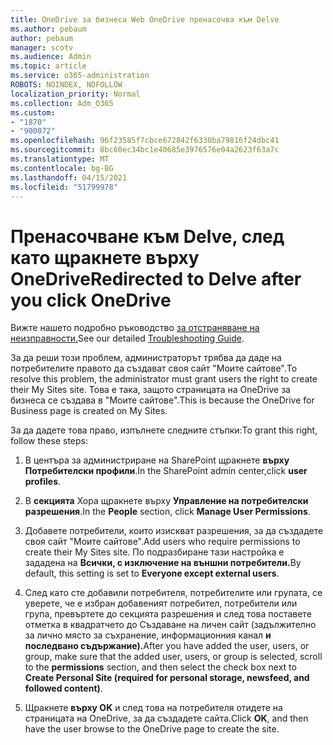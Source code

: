 ```yaml
---
title: OneDrive за бизнеса Web OneDrive пренасочва към Delve
ms.author: pebaum
author: pebaum
manager: scotv
ms.audience: Admin
ms.topic: article
ms.service: o365-administration
ROBOTS: NOINDEX, NOFOLLOW
localization_priority: Normal
ms.collection: Adm_O365
ms.custom:
- "1870"
- "900072"
ms.openlocfilehash: 96f23585f7cbce672842f6330ba79816f24dbc41
ms.sourcegitcommit: 8bc60ec34bc1e40685e3976576e04a2623f63a7c
ms.translationtype: MT
ms.contentlocale: bg-BG
ms.lasthandoff: 04/15/2021
ms.locfileid: "51799978"
---
```

# <a name="redirected-to-delve-after-you-click-onedrive"></a><span data-ttu-id="c284c-102">Пренасочване към Delve, след като щракнете върху OneDrive</span><span class="sxs-lookup"><span data-stu-id="c284c-102">Redirected to Delve after you click OneDrive</span></span>

<span data-ttu-id="c284c-103">Вижте нашето подробно ръководство [за отстраняване на неизправности.](https://docs.microsoft.com/sharepoint/support/sites/troubleshooting-guide-for-sites-stopped-at-provisioning)</span><span class="sxs-lookup"><span data-stu-id="c284c-103">See our detailed [Troubleshooting Guide](https://docs.microsoft.com/sharepoint/support/sites/troubleshooting-guide-for-sites-stopped-at-provisioning).</span></span>

<span data-ttu-id="c284c-104">За да реши този проблем, администраторът трябва да даде на потребителите правото да създават своя сайт "Моите сайтове".</span><span class="sxs-lookup"><span data-stu-id="c284c-104">To resolve this problem, the administrator must grant users the right to create their My Sites site.</span></span> <span data-ttu-id="c284c-105">Това е така, защото страницата на OneDrive за бизнеса се създава в "Моите сайтове".</span><span class="sxs-lookup"><span data-stu-id="c284c-105">This is because the OneDrive for Business page is created on My Sites.</span></span>

<span data-ttu-id="c284c-106">За да дадете това право, изпълнете следните стъпки:</span><span class="sxs-lookup"><span data-stu-id="c284c-106">To grant this right, follow these steps:</span></span>

1. <span data-ttu-id="c284c-107">В центъра за администриране на SharePoint щракнете **върху Потребителски профили**.</span><span class="sxs-lookup"><span data-stu-id="c284c-107">In the SharePoint admin center,click **user profiles**.</span></span>

2. <span data-ttu-id="c284c-108">В **секцията** Хора щракнете върху **Управление на потребителски разрешения**.</span><span class="sxs-lookup"><span data-stu-id="c284c-108">In the **People** section, click **Manage User Permissions**.</span></span>

3. <span data-ttu-id="c284c-109">Добавете потребители, които изискват разрешения, за да създадете своя сайт "Моите сайтове".</span><span class="sxs-lookup"><span data-stu-id="c284c-109">Add users who require permissions to create their My Sites site.</span></span> <span data-ttu-id="c284c-110">По подразбиране тази настройка е зададена на **Всички, с изключение на външни потребители.**</span><span class="sxs-lookup"><span data-stu-id="c284c-110">By default, this setting is set to **Everyone except external users**.</span></span>

4. <span data-ttu-id="c284c-111">След като сте добавили потребителя, потребителите или групата, се уверете, че е избран  добавеният потребител, потребители или група, превъртете до секцията разрешения и след това поставете отметка в квадратчето до Създаване на личен сайт (задължително за лично място за съхранение, информационния канал **и последвано съдържание).**</span><span class="sxs-lookup"><span data-stu-id="c284c-111">After you have added the user, users, or group, make sure that the added user, users, or group is selected, scroll to the **permissions** section, and then select the check box next to **Create Personal Site (required for personal storage, newsfeed, and followed content)**.</span></span>

5. <span data-ttu-id="c284c-112">Щракнете **върху OK** и след това на потребителя отидете на страницата на OneDrive, за да създадете сайта.</span><span class="sxs-lookup"><span data-stu-id="c284c-112">Click **OK**, and then have the user browse to the OneDrive page to create the site.</span></span>
